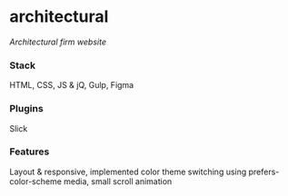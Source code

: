 # architectural
*Architectural firm website*
### Stack
HTML, CSS, JS & jQ, Gulp, Figma
### Plugins
Slick
### Features
Layout & responsive, implemented color theme switching using prefers-color-scheme media, small scroll animation

